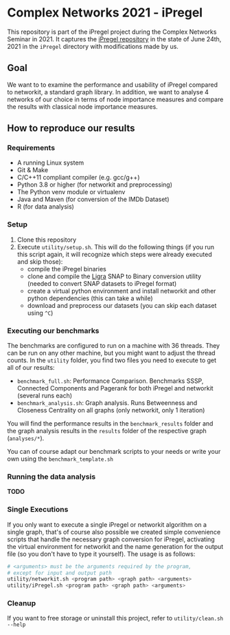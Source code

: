 # Complex Networks 2021 - iPregel

This repository is part of the iPregel project during the Complex Networks Seminar in 2021.
It captures the [iPregel repository](https://github.com/capellil/iPregel) in the state of June 24th, 2021 in the `iPregel` directory with modifications made by us.

## Goal

We want to to examine the performance and usability of iPregel compared to networkit, a standard graph library.
In addition, we want to analyse 4 networks of our choice in terms of node importance measures and compare the results with classical node importance measures.

## How to reproduce our results

### Requirements

- A running Linux system
- Git & Make
- C/C++11 compliant compiler (e.g. gcc/g++)
- Python 3.8 or higher (for networkit and preprocessing)
- The Python venv module or virtualenv
- Java and Maven (for conversion of the IMDb Dataset)
- R (for data analysis)

### Setup

1. Clone this repository
2. Execute `utility/setup.sh`.
   This will do the following things (if you run this script again, it will recognize which steps were already executed and skip those):
   - compile the iPregel binaries
   - clone and compile the [Ligra](https://github.com/jshun/ligra) SNAP to Binary conversion utility (needed to convert SNAP datasets to iPregel format)
   - create a virtual python environment and install networkit and other python dependencies (this can take a while)
   - download and preprocess our datasets (you can skip each dataset using `^C`)

### Executing our benchmarks

The benchmarks are configured to run on a machine with 36 threads. They can be run on any other machine, but you might want to adjust the thread counts.
In the `utility` folder, you find two files you need to execute to get all of our results:
- `benchmark_full.sh`: Performance Comparison. Benchmarks SSSP, Connected Components and Pagerank for both iPregel and networkit (several runs each)
- `benchmark_analysis.sh`: Graph analysis. Runs Betweenness and Closeness Centrality on all graphs (only networkit, only 1 iteration)

You will find the performance results in the `benchmark_results` folder and the graph analysis results in the `results` folder of the respective graph (`analyses/*`).

You can of course adapt our benchmark scripts to your needs or write your own using the `benchmark_template.sh`

### Running the data analysis

**TODO**

### Single Executions

If you only want to execute a single iPregel or networkit algorithm on a single graph, that's of course also possible we created simple convenience scripts that handle the necessary graph conversion for iPregel, activating the virtual environment for networkit and the name generation for the output file (so you don't have to type it yourself). The usage is as follows:
```bash
# <arguments> must be the arguments required by the program,
# except for input and output path
utility/networkit.sh <program path> <graph path> <arguments>
utility/iPregel.sh <program path> <graph path> <arguments>
```

### Cleanup

If you want to free storage or uninstall this project, refer to `utility/clean.sh --help`
